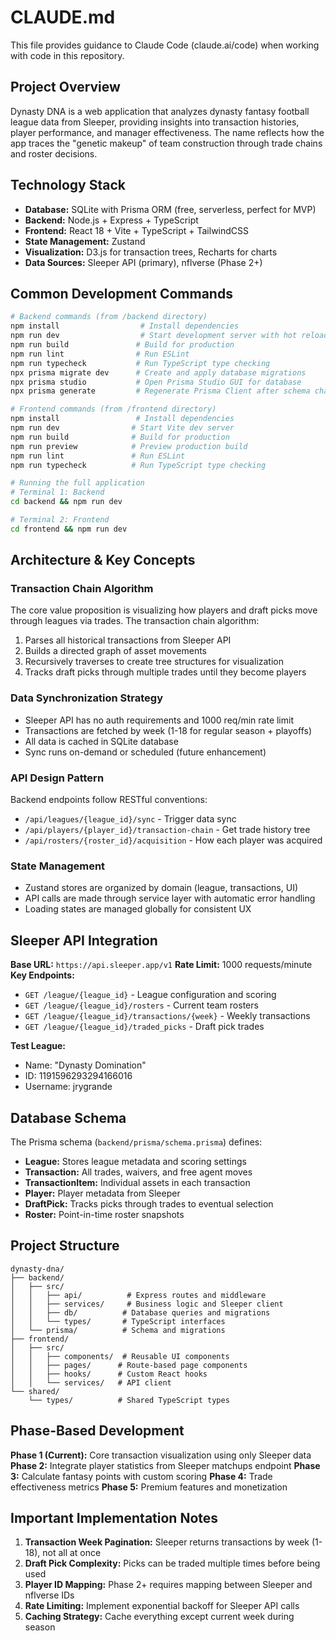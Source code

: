 # CLAUDE.md

This file provides guidance to Claude Code (claude.ai/code) when working with code in this repository.

## Project Overview

Dynasty DNA is a web application that analyzes dynasty fantasy football league data from Sleeper, providing insights into transaction histories, player performance, and manager effectiveness. The name reflects how the app traces the "genetic makeup" of team construction through trade chains and roster decisions.

## Technology Stack

- **Database:** SQLite with Prisma ORM (free, serverless, perfect for MVP)
- **Backend:** Node.js + Express + TypeScript
- **Frontend:** React 18 + Vite + TypeScript + TailwindCSS
- **State Management:** Zustand
- **Visualization:** D3.js for transaction trees, Recharts for charts
- **Data Sources:** Sleeper API (primary), nflverse (Phase 2+)

## Common Development Commands

```bash
# Backend commands (from /backend directory)
npm install                  # Install dependencies
npm run dev                  # Start development server with hot reload
npm run build               # Build for production
npm run lint                # Run ESLint
npm run typecheck           # Run TypeScript type checking
npx prisma migrate dev      # Create and apply database migrations
npx prisma studio           # Open Prisma Studio GUI for database
npx prisma generate         # Regenerate Prisma Client after schema changes

# Frontend commands (from /frontend directory)
npm install                 # Install dependencies
npm run dev                # Start Vite dev server
npm run build              # Build for production
npm run preview            # Preview production build
npm run lint               # Run ESLint
npm run typecheck          # Run TypeScript type checking

# Running the full application
# Terminal 1: Backend
cd backend && npm run dev

# Terminal 2: Frontend
cd frontend && npm run dev
```

## Architecture & Key Concepts

### Transaction Chain Algorithm
The core value proposition is visualizing how players and draft picks move through leagues via trades. The transaction chain algorithm:
1. Parses all historical transactions from Sleeper API
2. Builds a directed graph of asset movements
3. Recursively traverses to create tree structures for visualization
4. Tracks draft picks through multiple trades until they become players

### Data Synchronization Strategy
- Sleeper API has no auth requirements and 1000 req/min rate limit
- Transactions are fetched by week (1-18 for regular season + playoffs)
- All data is cached in SQLite database
- Sync runs on-demand or scheduled (future enhancement)

### API Design Pattern
Backend endpoints follow RESTful conventions:
- `/api/leagues/{league_id}/sync` - Trigger data sync
- `/api/players/{player_id}/transaction-chain` - Get trade history tree
- `/api/rosters/{roster_id}/acquisition` - How each player was acquired

### State Management
- Zustand stores are organized by domain (league, transactions, UI)
- API calls are made through service layer with automatic error handling
- Loading states are managed globally for consistent UX

## Sleeper API Integration

**Base URL:** `https://api.sleeper.app/v1`
**Rate Limit:** 1000 requests/minute
**Key Endpoints:**
- `GET /league/{league_id}` - League configuration and scoring
- `GET /league/{league_id}/rosters` - Current team rosters
- `GET /league/{league_id}/transactions/{week}` - Weekly transactions
- `GET /league/{league_id}/traded_picks` - Draft pick trades

**Test League:** 
- Name: "Dynasty Domination"
- ID: 1191596293294166016
- Username: jrygrande

## Database Schema

The Prisma schema (`backend/prisma/schema.prisma`) defines:
- **League:** Stores league metadata and scoring settings
- **Transaction:** All trades, waivers, and free agent moves
- **TransactionItem:** Individual assets in each transaction
- **Player:** Player metadata from Sleeper
- **DraftPick:** Tracks picks through trades to eventual selection
- **Roster:** Point-in-time roster snapshots

## Project Structure

```
dynasty-dna/
├── backend/
│   ├── src/
│   │   ├── api/          # Express routes and middleware
│   │   ├── services/     # Business logic and Sleeper client
│   │   ├── db/          # Database queries and migrations
│   │   └── types/       # TypeScript interfaces
│   └── prisma/          # Schema and migrations
├── frontend/
│   ├── src/
│   │   ├── components/  # Reusable UI components
│   │   ├── pages/      # Route-based page components
│   │   ├── hooks/      # Custom React hooks
│   │   └── services/   # API client
└── shared/
    └── types/          # Shared TypeScript types
```

## Phase-Based Development

**Phase 1 (Current):** Core transaction visualization using only Sleeper data
**Phase 2:** Integrate player statistics from Sleeper matchups endpoint
**Phase 3:** Calculate fantasy points with custom scoring
**Phase 4:** Trade effectiveness metrics
**Phase 5:** Premium features and monetization

## Important Implementation Notes

1. **Transaction Week Pagination:** Sleeper returns transactions by week (1-18), not all at once
2. **Draft Pick Complexity:** Picks can be traded multiple times before being used
3. **Player ID Mapping:** Phase 2+ requires mapping between Sleeper and nflverse IDs
4. **Rate Limiting:** Implement exponential backoff for Sleeper API calls
5. **Caching Strategy:** Cache everything except current week during season